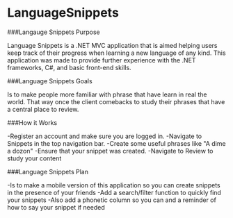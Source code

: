 # LanguageSnippets

###Langauge Snippets Purpose

Language Snippets is a .NET MVC application that is aimed helping users keep track of their progress when learning a new language of any kind.
This application was made to provide further experience with the .NET frameworks, C#, and basic front-end skills.

###Language Snippets Goals

Is to make people more familiar with phrase that have learn in real the world. That way once the client comebacks to study their phrases that have a central place to review.

###How it Works

-Register an account and make sure you are logged in.
-Navigate to Snippets in the top navigation bar.
-Create some useful phrases like "A dime a dozon"
-Ensure that your snippet was created.
-Navigate to Review to study your content

###Language Snippets Plan

-Is to make a mobile version of this application so you can create snippets in the presence of your friends
-Add a search/filter function to quickly find your snippets
-Also add a phonetic column so you can and a reminder of how to say your snippet if needed
